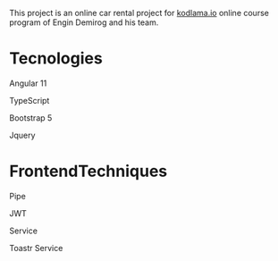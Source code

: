 This project is an online car rental project for <a href="https://www.kodlama.io/" target="_blank">kodlama.io</a> online course program of Engin Demirog and his team.

<h1>Tecnologies</h1>

Angular 11

TypeScript

Bootstrap 5

Jquery

<h1>FrontendTechniques</h1>

Pipe

JWT

Service

Toastr Service

